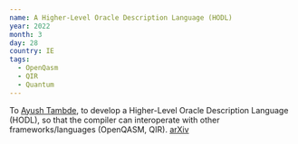 ```yaml
---
name: A Higher-Level Oracle Description Language (HODL)
year: 2022
month: 3
day: 28
country: IE
tags:
  - OpenQasm
  - QIR
  - Quantum
---
```

To [Ayush Tambde](https://twitter.com/atamb_), to develop a Higher-Level Oracle Description Language (HODL), so that the compiler can interoperate with other frameworks/languages (OpenQASM, QIR). [arXiv](https://arxiv.org/abs/2110.12487)
